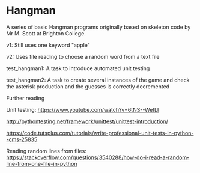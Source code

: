 # Hangman

A series of basic Hangman programs originally based on skeleton code by Mr M. Scott at Brighton College.

v1: Still uses one keyword "apple"

v2: Uses file reading to choose a random word from a text file

test_hangman1: A task to introduce automated unit testing

test_hangman2: A task to create several instances of the game and check the asterisk production and the guesses is correctly decremented

Further reading

Unit testing:
https://www.youtube.com/watch?v=6tNS--WetLI

http://pythontesting.net/framework/unittest/unittest-introduction/

https://code.tutsplus.com/tutorials/write-professional-unit-tests-in-python--cms-25835

Reading random lines from files:
https://stackoverflow.com/questions/3540288/how-do-i-read-a-random-line-from-one-file-in-python
